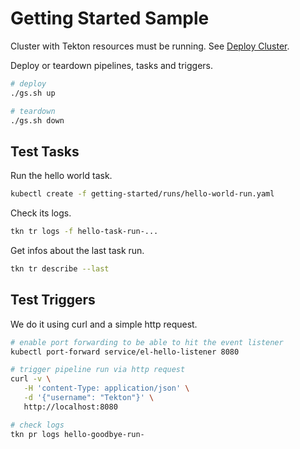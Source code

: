 # Getting Started Sample

Cluster with Tekton resources must be running. See [Deploy Cluster](../README.md#deploy-cluster).

Deploy or teardown pipelines, tasks and triggers.

```sh
# deploy
./gs.sh up

# teardown
./gs.sh down
```

## Test Tasks

Run the hello world task.

```sh
kubectl create -f getting-started/runs/hello-world-run.yaml
```

Check its logs.

```sh
tkn tr logs -f hello-task-run-...
```

Get infos about the last task run.

```sh
tkn tr describe --last
```

## Test Triggers

We do it using curl and a simple http request.

```sh
# enable port forwarding to be able to hit the event listener
kubectl port-forward service/el-hello-listener 8080

# trigger pipeline run via http request
curl -v \
   -H 'content-Type: application/json' \
   -d '{"username": "Tekton"}' \
   http://localhost:8080

# check logs
tkn pr logs hello-goodbye-run-
```